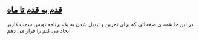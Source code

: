 ## [قدم به قدم تا ماه](https://sajadfahimian.github.io/StepByStepToTheMoon/)

در این جا همه ی صفحاتی که برای تمرین و تبدیل شدن به یک برنامه نویس سمت کاربر ایجاد می کنم را قرار می دهم
